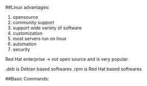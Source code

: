 ##Linux advantages:
1. opensource
2. community support
3. support wide variety of software
4. customization
5. most servers run on linux
6. automation
7. security

Red Hat enterprise -> not open source and is very popular.

.deb is Debian based softwares
.rpm is Red Hat based softwares

##Basic Commands:
